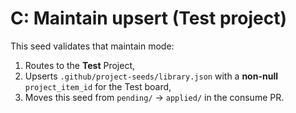 <!--
title: "test-C: Maintain upsert (Test project)"
labels: ["test","ci","github-admin","phase:phase-0"]
assignees: ["mfortin014"]
uid: "test-c-maintain-test-002"
parent_uid: "auto-gh-epic"
type: "Chore"
status: "Todo"
priority: "P2"
target: "mvp-0.7.0"
area: "ci"
doc: "docs/policy/ci_minimal.md"
project: "test"
-->

# C: Maintain upsert (Test project)

This seed validates that maintain mode:

1. Routes to the **Test** Project,
2. Upserts `.github/project-seeds/library.json` with a **non-null** `project_item_id` for the Test board,
3. Moves this seed from `pending/` → `applied/` in the consume PR.

